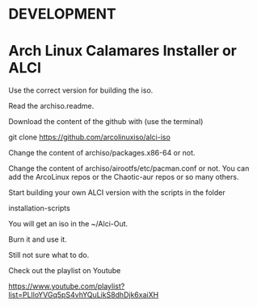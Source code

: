 # DEVELOPMENT

# Arch Linux Calamares Installer or ALCI

Use the correct version for building the iso.

Read the archiso.readme.

Download the content of the github with (use the terminal)

git clone https://github.com/arcolinuxiso/alci-iso

Change the content of archiso/packages.x86-64 or not.

Change the content of archiso/airootfs/etc/pacman.conf or not.
You can add the ArcoLinux repos or the Chaotic-aur repos or so many others.

Start building your own ALCI version with the scripts in the folder

installation-scripts

You will get an iso in the ~/Alci-Out.

Burn it and use it.

Still not sure what to do.

Check out the playlist on Youtube

https://www.youtube.com/playlist?list=PLlloYVGq5pS4vhYQuLikS8dhDjk6xaiXH
